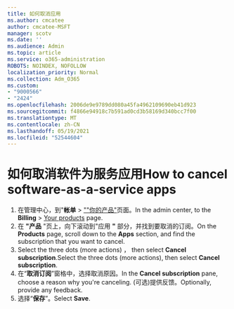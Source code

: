```yaml
---
title: 如何取消应用
ms.author: cmcatee
author: cmcatee-MSFT
manager: scotv
ms.date: ''
ms.audience: Admin
ms.topic: article
ms.service: o365-administration
ROBOTS: NOINDEX, NOFOLLOW
localization_priority: Normal
ms.collection: Adm_O365
ms.custom:
- "9000566"
- "2424"
ms.openlocfilehash: 2006de9e9789dd080a45fa4962109690eb41d923
ms.sourcegitcommit: f4866e94918c7b591ad0cd3b58169d340bcc7f00
ms.translationtype: MT
ms.contentlocale: zh-CN
ms.lasthandoff: 05/19/2021
ms.locfileid: "52544604"
---
```

# <a name="how-to-cancel-software-as-a-service-apps"></a><span data-ttu-id="37f21-102">如何取消软件为服务应用</span><span class="sxs-lookup"><span data-stu-id="37f21-102">How to cancel software-as-a-service apps</span></span>

1. <span data-ttu-id="37f21-103">在管理中心，到"**帐单**  >  [""你的产品"](https://go.microsoft.com/fwlink/p/?linkid=842054)页面。</span><span class="sxs-lookup"><span data-stu-id="37f21-103">In the admin center, to the **Billing** > [Your products](https://go.microsoft.com/fwlink/p/?linkid=842054) page.</span></span>
2. <span data-ttu-id="37f21-104">在 **"产品** "页上，向下滚动到"应用 **"** 部分，并找到要取消的订阅。</span><span class="sxs-lookup"><span data-stu-id="37f21-104">On the **Products** page, scroll down to the **Apps** section, and find the subscription that you want to cancel.</span></span> 
3. <span data-ttu-id="37f21-105">Select the three dots (more actions) ， then select **Cancel subscription**.</span><span class="sxs-lookup"><span data-stu-id="37f21-105">Select the three dots (more actions), then select **Cancel subscription**.</span></span>
4. <span data-ttu-id="37f21-106">在“**取消订阅**”窗格中，选择取消原因。</span><span class="sxs-lookup"><span data-stu-id="37f21-106">In the **Cancel subscription** pane, choose a reason why you're canceling.</span></span> <span data-ttu-id="37f21-107">(可选)提供反馈。</span><span class="sxs-lookup"><span data-stu-id="37f21-107">Optionally, provide any feedback.</span></span>
5. <span data-ttu-id="37f21-108">选择“**保存**”。</span><span class="sxs-lookup"><span data-stu-id="37f21-108">Select **Save**.</span></span>